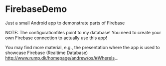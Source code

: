 # FirebaseDemo
Just a small Android app to demonstrate parts of Firebase

NOTE: The configurationfiles point to my database! You need to create your own Firebase connection to actually use this app!

You may find more material, e.g., the presentation where the app is used to showcase Firebase (Realtime Database)
http://www.rump.dk/homepage/andrew/os/#WhereIs...
